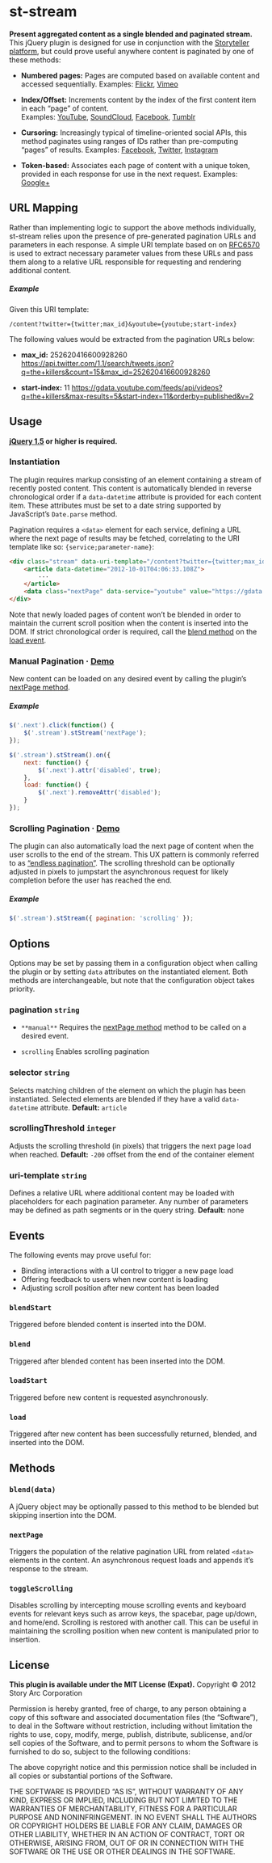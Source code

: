 # st-stream

**Present aggregated content as a single blended and paginated stream.**
This jQuery plugin is designed for use in conjunction with the [Storyteller platform][storyteller], but could prove useful anywhere content is paginated by one of these methods:

 - **Numbered pages:** Pages are computed based on available content and accessed sequentially. Examples: [Flickr][flickr], [Vimeo][vimeo]

 - **Index/Offset:** Increments content by the index of the first content item in each “page” of content.<br />Examples: [YouTube][youtube], [SoundCloud][soundcloud], [Facebook][facebook], [Tumblr][tumblr]

 - **Cursoring:** Increasingly typical of timeline-oriented social APIs, this method paginates using ranges of IDs rather than pre-computing “pages” of results. Examples: [Facebook][facebook], [Twitter][twitter], [Instagram][instagram]

 - **Token-based:** Associates each page of content with a unique token, provided in each response for use in the next request. Examples: [Google+][google+]


URL Mapping
--------------------------------------------------------------------------------

Rather than implementing logic to support the above methods individually, st-stream relies upon the presence of pre-generated pagination URLs and parameters in each response. A simple URI template based on on [RFC6570][rfc6570] is used to extract necessary parameter values from these URLs and pass them along to a relative URL responsible for requesting and rendering additional content.

##### Example

Given this URI template:

```
/content?twitter={twitter;max_id}&youtube={youtube;start-index}
```

The following values would be extracted from the pagination URLs below:

 - **max_id:** 252620416600928260 https://api.twitter.com/1.1/search/tweets.json?q=the+killers&count=15&max_id=252620416600928260

 - **start-index:** 11
https://gdata.youtube.com/feeds/api/videos?q=the+killers&max-results=5&start-index=11&orderby=published&v=2


Usage
--------------------------------------------------------------------------------

**[jQuery 1.5][jquery] or higher is required.**


### Instantiation

The plugin requires markup consisting of an element containing a stream of recently posted content. This content is automatically blended in reverse chronological order if a `data-datetime` attribute is provided for each content item. These attributes must be set to a date string supported by JavaScript’s `Date.parse` method.

Pagination requires a `<data>` element for each service, defining a URL where the next page of results may be fetched, correlating to the URI template like so: `{service;parameter-name}`:

``` html
<div class="stream" data-uri-template="/content?twitter={twitter;max_id}/youtube={youtube;start-index}">
    <article data-datetime="2012-10-01T04:06:33.108Z">
        ···
    </article>
    <data class="nextPage" data-service="youtube" value="https://gdata.youtube.com/feeds/api/videos?q=the+killers&start-index=11&max-results=5&orderby=published&v=2"></data>
</div>
```

Note that newly loaded pages of content won’t be blended in order to maintain the current scroll position when the content is inserted into the DOM. If strict chronological order is required, call the [blend method](#blend) on the [load event](#load).

### Manual Pagination · [Demo][manual-demo]

New content can be loaded on any desired event by calling the plugin’s [nextPage method](#nextpage).

##### Example

``` js
$('.next').click(function() {
    $('.stream').stStream('nextPage');
});

$('.stream').stStream().on({
    next: function() {
        $('.next').attr('disabled', true);
    },
    load: function() {
        $('.next').removeAttr('disabled');
    }
});
```

### Scrolling Pagination · [Demo][scrolling-demo]

The plugin can also automatically load the next page of content when the user scrolls to the end of the stream. This UX pattern is commonly referred to as [“endless pagination”][pagination]. The scrolling threshold can be optionally adjusted in pixels to jumpstart the asynchronous request for likely completion before the user has reached the end.

##### Example

``` js
$('.stream').stStream({ pagination: 'scrolling' });
```


Options
--------------------------------------------------------------------------------

Options may be set by passing them in a configuration object when calling the plugin or by setting `data` attributes on the instantiated element. Both methods are interchangeable, but note that the configuration object takes priority.

### pagination `string`

 - `**manual**` Requires the [nextPage method](#nextpage) method to be called on a desired event.

 - `scrolling` Enables scrolling pagination

### selector `string`

Selects matching children of the element on which the plugin has been instantiated. Selected elements are blended if they have a valid `data-datetime` attribute. **Default:** `article`

### scrollingThreshold `integer`

Adjusts the scrolling threshold (in pixels) that triggers the next page load when reached. **Default:** `-200` offset from the end of the container element

### uri-template `string`

Defines a relative URL where additional content may be loaded with placeholders for each pagination parameter. Any number of parameters may be defined as path segments or in the query string. **Default:** none


Events
--------------------------------------------------------------------------------

The following events may prove useful for:

 - Binding interactions with a UI control to trigger a new page load
 - Offering feedback to users when new content is loading
 - Adjusting scroll position after new content has been loaded

### `blendStart`

Triggered before blended content is inserted into the DOM.

### `blend`

Triggered after blended content has been inserted into the DOM.

### `loadStart`

Triggered before new content is requested asynchronously.

### `load`

Triggered after new content has been successfully returned, blended, and inserted into the DOM.


Methods
--------------------------------------------------------------------------------

### `blend(data)`

A jQuery object may be optionally passed to this method to be blended but skipping insertion into the DOM.

### `nextPage`

Triggers the population of the relative pagination URL from related `<data>` elements in the content. An asynchronous request loads and appends it’s response to the stream.

### `toggleScrolling`

Disables scrolling by intercepting mouse scrolling events and keyboard events for relevant keys such as arrow keys, the spacebar, page up/down, and home/end. Scrolling is restored with another call. This can be useful in maintaining the scrolling position when new content is manipulated prior to insertion.


License
--------------------------------------------------------------------------------

**This plugin is available under the MIT License (Expat).**
Copyright © 2012 Story Arc Corporation

Permission is hereby granted, free of charge, to any person obtaining a copy of this software and associated documentation files (the “Software”), to deal in the Software without restriction, including without limitation the rights to use, copy, modify, merge, publish, distribute, sublicense, and/or sell copies of the Software, and to permit persons to whom the Software is furnished to do so, subject to the following conditions:

The above copyright notice and this permission notice shall be included in all copies or substantial portions of the Software.

THE SOFTWARE IS PROVIDED “AS IS”, WITHOUT WARRANTY OF ANY KIND, EXPRESS OR IMPLIED, INCLUDING BUT NOT LIMITED TO THE WARRANTIES OF MERCHANTABILITY, FITNESS FOR A PARTICULAR PURPOSE AND NONINFRINGEMENT. IN NO EVENT SHALL THE AUTHORS OR COPYRIGHT HOLDERS BE LIABLE FOR ANY CLAIM, DAMAGES OR OTHER LIABILITY, WHETHER IN AN ACTION OF CONTRACT, TORT OR OTHERWISE, ARISING FROM, OUT OF OR IN CONNECTION WITH THE SOFTWARE OR THE USE OR OTHER DEALINGS IN THE SOFTWARE.


[storyteller]: http://storytellerhq.com

[manual-demo]: http://264-st-stream.sites.storytellerhq.com/the+killers
[scrolling-demo]: http://264-st-stream.sites.storytellerhq.com/the+killers?pagination=scrolling

[jquery]: http://jquery.com/download
[inview]: https://github.com/protonet/jquery.inview
[appear]: http://code.google.com/p/jquery-appear

[rfc6570]: http://tools.ietf.org/html/rfc6570
[pagination]: http://codinghorror.com/blog/2012/03/the-end-of-pagination.html

[facebook]: http://developers.facebook.com/docs/reference/api/pagination
[flickr]: http://www.flickr.com/services/api/flickr.photos.getRecent.html
[google+]: https://developers.google.com/+/api/#pagination
[instagram]: http://instagram.com/developer/endpoints#pagination
[soundcloud]: http://developers.soundcloud.com/docs#pagination
[tumblr]: http://www.tumblr.com/docs/en/api/v2#posts
[twitter]: https://dev.twitter.com/docs/working-with-timelines
[youtube]: https://developers.google.com/youtube/2.0/reference#Paging_through_Results
[vimeo]: http://developer.vimeo.com/apis/advanced/methods/vimeo.videos.getAll
